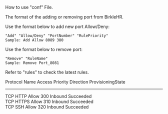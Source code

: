 How to use "conf" File.


The format of the adding or removing port from BirkleHR.


Use the format below to add new port Allow/Deny:

    "Add" "Allow/Deny" "PortNumber" "RulePriority"
    Sample: Add Allow 8089 380


Use the format below to remove port:

    "Remove" "RuleName"
    Sample: Remove Port_8081
        
 
Refer to "rules" to check the latest rules.      


Protocol Name      Access Priority Direction ProvisioningState
-------- ----      ------ -------- --------- -----------------
TCP      HTTP      Allow  300      Inbound   Succeeded        
TCP      HTTPS     Allow  310      Inbound   Succeeded        
TCP      SSH       Allow  320      Inbound   Succeeded        




